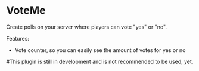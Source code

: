 # VoteMe
Create polls on your server where players can vote "yes" or "no".

Features:
- Vote counter, so you can easily see the amount of votes for yes or no

#This plugin is still in development and is not recommended to be used, yet.
